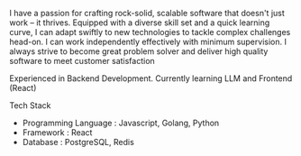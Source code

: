 I have a passion for crafting rock-solid, scalable software that doesn't just work – it thrives. Equipped with a diverse skill set and a quick learning curve, I can adapt swiftly to new technologies to tackle complex challenges head-on. I can work independently effectively with minimum supervision. I always strive to become great problem solver and deliver high quality software to meet customer satisfaction 

Experienced in Backend Development. Currently learning LLM and Frontend (React)

Tech Stack 
- Programming Language : Javascript, Golang, Python
- Framework : React
- Database : PostgreSQL, Redis
